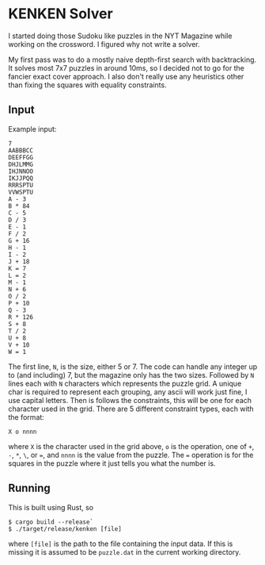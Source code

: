 # KENKEN Solver

I started doing those Sudoku like puzzles in the NYT Magazine while working on the crossword. I
figured why not write a solver.

My first pass was to do a mostly naive depth-first search with backtracking. It solves most 7x7
puzzles in around 10ms, so I decided not to go for the fancier exact cover approach. I also don't
really use any heuristics other than fixing the squares with equality constraints.

## Input

Example input:

```
7
AABBBCC
DEEFFGG
DHJLMMG
IHJNNOO
IKJJPQQ
RRRSPTU
VVWSPTU
A - 3
B * 84
C - 5
D / 3
E - 1
F / 2
G + 16
H - 1
I - 2
J + 18
K = 7
L = 2
M - 1
N + 6
O / 2
P + 10
Q - 3
R * 126
S + 8
T / 2
U + 8
V + 10
W = 1
```

The first line, `N`, is the size, either 5 or 7. The code can handle any integer up to (and including) 7,
but the magazine only has the two sizes. Followed by `N` lines each with `N` characters which
represents the puzzle grid. A unique char is required to represent each grouping, any ascii will
work just fine, I use capital letters. Then is follows the constraints, this will be one for each
character used in the grid. There are 5 different constraint types, each with the format:

```
X o nnnn
```

where `X` is the character used in the grid above, `o` is the operation, one of `+`, `-`, `*`, `\`,
or `=`, and `nnnn` is the value from the puzzle. The `=` operation is for the squares in the puzzle
where it just tells you what the number is.

## Running

This is built using Rust, so

```
$ cargo build --release`
$ ./target/release/kenken [file]
```

where `[file]` is the path to the file containing the input data. If this is missing it is assumed
to be `puzzle.dat` in the current working directory.
